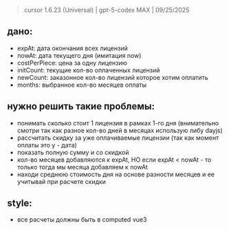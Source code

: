 > cursor 1.6.23 (Universal) | gpt-5-codex MAX | 09/25/2025

## дано:

- expAt: дата окончания всех лицензий
- nowAt: дата текущего дня (имитация now)
- costPerPiece: цена за одну лицензию
- initCount: текущие кол-во оплаченных лицензий
- newCount: заказонное кол-во лицензий которое хотим оплатить
- months: выбранное кол-во месяцев оплаты

## нужно решить такие проблемы:

- понимать сколько стоит 1 лицензия в рамках 1-го дня (внимательно смотри так как разное кол-во дней в месяцах использую либу dayjs)
- рассчитать скидку за уже оплачиваемые лицензии (так как момент оплаты это y - дата)
- показать полную сумму и со скидкой
- кол-во месяцев добавляются к expAt, НО если expAt < nowAt - то только тогда мы месяца добавляем к nowAt
- находи среднюю стоимость дня на основе разности месяцев и ее учитывай при расчете скидки

## style:

- все расчеты должны быть в computed vue3
